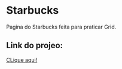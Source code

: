 # Starbucks
Pagina do Starbucks feita para praticar Grid.

## Link do projeo:
 [CLique aqui!](https://hiagohgomes.github.io/Starbucks/)
